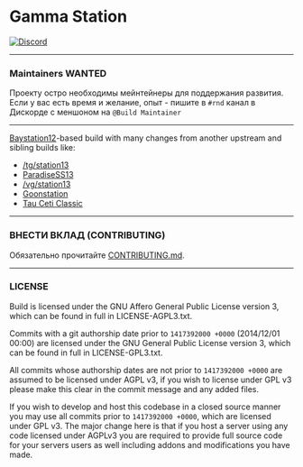 # Gamma Station

[![Discord](https://img.shields.io/badge/dynamic/json.svg?label=Discord&uri=https%3A%2F%2Fdiscordapp.com%2Fapi%2Fguilds%2F401030271417188353%2Fwidget.json&query=members.length&colorB=%237289db&suffix=%20online&logo=discord)](https://discord.gg/V92ZHwY)

---

### Maintainers WANTED

Проекту остро необходимы мейнтейнеры для поддержания развития. Если у вас есть время и желание, опыт - пишите в ``#rnd`` канал в Дискорде с меншоном на ``@Build Maintainer``

---

[Baystation12](http://baystation12.net/)-based build with many changes from another upstream and sibling builds like:  
* [/tg/station13](https://tgstation13.org/)
* [ParadiseSS13](http://nanotrasen.se/phpBB3/index.php)
* [/vg/station13](http://ss13.pomf.se/)
* [Goonstation](http://goonhub.com/)
* [Tau Ceti Classic](https://github.com/TauCetiStation/TauCetiClassic)

---

### ВНЕСТИ ВКЛАД (CONTRIBUTING)

Обязательно прочитайте [CONTRIBUTING.md](https://github.com/GammaStation/Gamma-Station/blob/master/CONTRIBUTING.md).

---

### LICENSE
Build is licensed under the GNU Affero General Public License version 3, which can be found in full in LICENSE-AGPL3.txt.

Commits with a git authorship date prior to `1417392000 +0000` (2014/12/01 00:00) are licensed under the GNU General Public License version 3, which can be found in full in LICENSE-GPL3.txt.

All commits whose authorship dates are not prior to `1417392000 +0000` are assumed to be licensed under AGPL v3, if you wish to license under GPL v3 please make this clear in the commit message and any added files.

If you wish to develop and host this codebase in a closed source manner you may use all commits prior to `1417392000 +0000`, which are licensed under GPL v3.  The major change here is that if you host a server using any code licensed under AGPLv3 you are required to provide full source code for your servers users as well including addons and modifications you have made.
